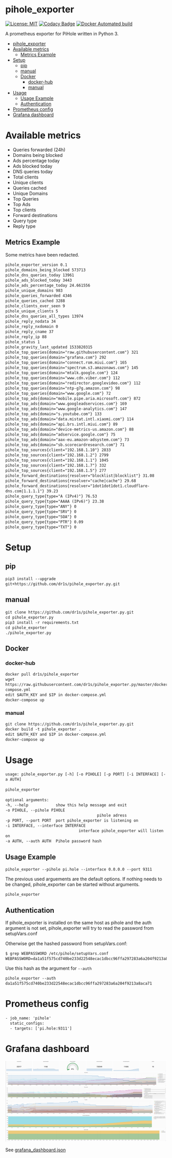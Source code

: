 # pihole_exporter
[![License: MIT](https://img.shields.io/badge/License-MIT-yellow.svg)](https://opensource.org/licenses/MIT)
[![Codacy Badge](https://api.codacy.com/project/badge/Grade/363a7755d05b4d17beb6ed643850518f)](https://www.codacy.com/project/dr1s/pihole_exporter.py/dashboard?utm_source=github.com&amp;utm_medium=referral&amp;utm_content=dr1s/pihole_exporter.py&amp;utm_campaign=Badge_Grade_Dashboard)
[![Docker Automated build](https://img.shields.io/docker/automated/dr1s/pihole_exporter.svg)](https://img.shields.io/docker/automated/dr1s/pihole_exporter.svg)

A prometheus exporter for PiHole written in Python 3.


- [pihole_exporter](#piholeexporter)
- [Available metrics](#available-metrics)
	- [Metrics Example](#metrics-example)
- [Setup](#setup)
	- [pip](#pip)
	- [manual](#manual)
	- [Docker](#docker)
		- [docker-hub](#docker-hub)
		- [manual](#manual)
- [Usage](#usage)
	- [Usage Example](#usage-example)
	- [Authentication](#authentication)
- [Prometheus config](#prometheus-config)
- [Grafana dashboard](#grafana-dashboard)


# Available metrics
* Queries forwarded (24h)
* Domains being blocked
* Ads percentage today
* Ads blocked today
* DNS queries today
* Total clients
* Unique clients
* Queries cached
* Unique Domains
* Top Queries
* Top Ads
* Top clients
* Forward destinations
* Query type
* Reply type

## Metrics Example
Some metrics have been redacted.

	pihole_exporter_version 0.1
	pihole_domains_being_blocked 573713
	pihole_dns_queries_today 13961
	pihole_ads_blocked_today 3443
	pihole_ads_percentage_today 24.661556
	pihole_unique_domains 983
	pihole_queries_forwarded 4346
	pihole_queries_cached 3288
	pihole_clients_ever_seen 9
	pihole_unique_clients 5
	pihole_dns_queries_all_types 13974
	pihole_reply_nodata 34
	pihole_reply_nxdomain 0
	pihole_reply_cname 37
	pihole_reply_ip 88
	pihole_status 1
	pihole_gravity_last_updated 1533820315
	pihole_top_queries{domain="raw.githubusercontent.com"} 321
	pihole_top_queries{domain="grafana.com"} 292
	pihole_top_queries{domain="connect.rom.miui.com"} 165
	pihole_top_queries{domain="spectrum.s3.amazonaws.com"} 145
	pihole_top_queries{domain="mtalk.google.com"} 124
	pihole_top_queries{domain="www.cdn.viber.com"} 112
	pihole_top_queries{domain="redirector.googlevideo.com"} 112
	pihole_top_queries{domain="ntp-g7g.amazon.com"} 98
	pihole_top_queries{domain="www.google.com"} 72
	pihole_top_ads{domain="mobile.pipe.aria.microsoft.com"} 872
	pihole_top_ads{domain="www.googleadservices.com"} 169
	pihole_top_ads{domain="www.google-analytics.com"} 147
	pihole_top_ads{domain="s.youtube.com"} 133
	pihole_top_ads{domain="data.mistat.intl.xiaomi.com"} 114
	pihole_top_ads{domain="api.brs.intl.miui.com"} 89
	pihole_top_ads{domain="device-metrics-us.amazon.com"} 88
	pihole_top_ads{domain="adservice.google.com"} 75
	pihole_top_ads{domain="aax-eu.amazon-adsystem.com"} 73
	pihole_top_ads{domain="sb.scorecardresearch.com"} 71
	pihole_top_sources{client="192.168.1.10"} 2833
	pihole_top_sources{client="192.168.1.2"} 2799
	pihole_top_sources{client="192.168.1.1"} 1045
	pihole_top_sources{client="192.168.1.7"} 332
	pihole_top_sources{client="192.168.1.5"} 277
	pihole_forward_destinations{resolver="blocklist|blocklist"} 31.08
	pihole_forward_destinations{resolver="cache|cache"} 29.68
	pihole_forward_destinations{resolver="1dot1dot1dot1.cloudflare-dns.com|1.1.1.1"} 39.23
	pihole_query_type{type="A (IPv4)"} 76.53
	pihole_query_type{type="AAAA (IPv6)"} 23.38
	pihole_query_type{type="ANY"} 0
	pihole_query_type{type="SRV"} 0
	pihole_query_type{type="SOA"} 0
	pihole_query_type{type="PTR"} 0.09
	pihole_query_type{type="TXT"} 0

# Setup

## pip
    pip3 install --upgrade git+https://github.com/dr1s/pihole_exporter.py.git

## manual
    git clone https://github.com/dr1s/pihole_exporter.py.git
    cd pihole_exporter.py
    pip3 install -r requirements.txt
    cd pihole_exporter
    ./pihole_exporter.py

## Docker

### docker-hub
    docker pull dr1s/pihole_exporter
    wget https://raw.githubusercontent.com/dr1s/pihole_exporter.py/master/docker-compose.yml
    edit $AUTH_KEY and $IP in docker-compose.yml
    docker-compose up

### manual
    git clone https://github.com/dr1s/pihole_exporter.py.git
    docker build -t pihole_exporter .
    edit $AUTH_KEY and $IP in docker-compose.yml
    docker-compose up

# Usage
	usage: pihole_exporter.py [-h] [-o PIHOLE] [-p PORT] [-i INTERFACE] [-a AUTH]

	pihole_exporter

	optional arguments:
	-h, --help            show this help message and exit
	-o PIHOLE, --pihole PIHOLE
											pihole adress
	-p PORT, --port PORT  port pihole_exporter is listening on
	-i INTERFACE, --interface INTERFACE
									interface pihole_exporter will listen on
	-a AUTH, --auth AUTH  Pihole password hash

## Usage Example

    pihole_exporter --pihole pi.hole --interface 0.0.0.0 --port 9311

The previous used arguements are the default options. If nothing needs to be changed, pihole_exporter can be started without arguments.

	pihole_exporter

## Authentication
If pihole_exporter is installed on the same host as pihole and the auth argument is not set, pihole_exporter will try to read the password from setupVars.conf

Otherwise get the hashed password from setupVars.conf:

	$ grep WEBPASSWORD /etc/pihole/setupVars.conf
	WEBPASSWORD=da1a51f575cd740be233d22548ecac1dbcc96ffa297283a6a204f9213a8aca71

Use this hash as the argument for `--auth`

	pihole_exporter --auth da1a51f575cd740be233d22548ecac1dbcc96ffa297283a6a204f9213a8aca71


# Prometheus config
    - job_name: 'pihole'
      static_configs:
      - targets: ['pi.hole:9311']

# Grafana dashboard
![Grafana Dashboard](grafana.png)

See [grafana_dashboard.json](grafana_dashboard.json)
